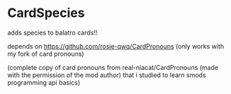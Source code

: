# CardSpecies
adds species to balatro cards!!

depends on https://github.com/rosie-qwq/CardPronouns (only works with my fork of card pronouns)

(complete copy of card pronouns from real-niacat/CardPronouns (made with the permission of the mod author) that i studied to learn smods programming api basics)
